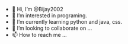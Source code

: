 - 👋 Hi, I’m @Bijay2002
- 👀 I’m interested in programing.
- 🌱 I’m currently learning python and java, css.
- 💞️ I’m looking to collaborate on ...
- 📫 How to reach me ...

<!---
Bijay2002/Bijay2002 is a ✨ special ✨ repository because its `README.md` (this file) appears on your GitHub profile.
You can click the Preview link to take a look at your changes.
--->
